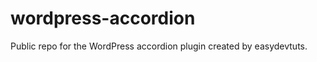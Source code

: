 wordpress-accordion
===================

Public repo for the WordPress accordion plugin created by easydevtuts.
